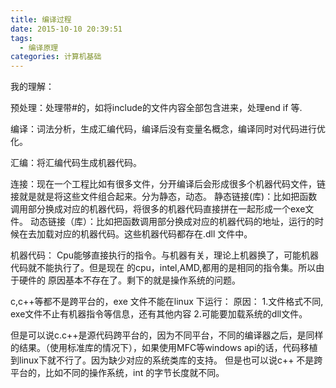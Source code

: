 ```yaml
---
title: 编译过程
date: 2015-10-10 20:39:51
tags: 
  - 编译原理
categories: 计算机基础
---
```

我的理解：
 
预处理：处理带#的，如将include的文件内容全部包含进来，处理end if 等.

编译：词法分析，生成汇编代码，编译后没有变量名概念，编译同时对代码进行优化。

汇编：将汇编代码生成机器代码。

连接：现在一个工程比如有很多文件，分开编译后会形成很多个机器代码文件，链接就是就是将这些文件组合起来。分为静态，动态。
静态链接(库)：比如把函数调用部分换成对应的机器代码，将很多的机器代码直接拼在一起形成一个exe文件。
动态链接（库）：比如把函数调用部分换成对应的机器代码的地址，运行的时候在去加载对应的机器代码。这些机器代码都存在.dll 文件中。


机器代码：    Cpu能够直接执行的指令。与机器有关，理论上机器换了，可能机器代码就不能执行了。但是现在 的cpu，intel,AMD,都用的是相同的指令集。所以由于硬件的
原因基本不存在了。剩下的就是操作系统的问题。


c,c++等都不是跨平台的，exe 文件不能在linux 下运行：
原因：  1.文件格式不同, exe文件不止有机器指令等信息，还有其他内容
             2.可能要加载系统的dll文件。


但是可以说c.c++是源代码跨平台的，因为不同平台，不同的编译器之后，是同样的结果。（使用标准库的情况下），如果使用MFC等windows  api的话，代码移植到linux下就不行了。因为缺少对应的系统类库的支持。
但是也可以说c++ 不是跨平台的，比如不同的操作系统，int 的字节长度就不同。
